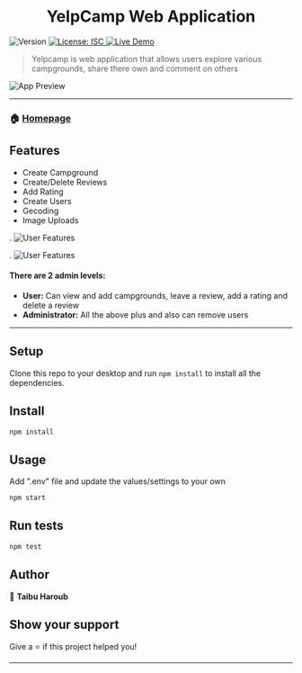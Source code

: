 <h1 align="center">YelpCamp Web Application</h1>
<p>
  <img alt="Version" src="https://img.shields.io/badge/version-1.0.0-blue.svg?cacheSeconds=2592000" />
  <a href="#" target="_blank">
    <img alt="License: ISC" src="https://img.shields.io/badge/License-ISC-yellow.svg" />
  </a>
  <a href="https://shielded-stream-02459.herokuapp.com/" target="_blank">
    <img alt="Live Demo" src="https://img.shields.io/badge/demo-online-green.svg" />
  </a>
</p>

> Yelpcamp is web application that allows users explore various campgrounds, share there own and comment on others

![App Preview](https://firebasestorage.googleapis.com/v0/b/emailsign-70c77.appspot.com/o/yelpcamphome.PNG?alt=media&token=6e097312-721f-4077-a9c8-25a915c8f168)

---

### 🏠 [Homepage](https://github.com/taibuharoub/yelpcamp#readme)

## Features
- Create Campground
- Create/Delete Reviews
- Add Rating
- Create Users
- Gecoding
- Image Uploads

.
![User Features](https://firebasestorage.googleapis.com/v0/b/emailsign-70c77.appspot.com/o/yelpcampground.PNG?alt=media&token=f7410499-bba7-45fc-a28e-dd9e5e83e1c9)

.
![User Features](https://firebasestorage.googleapis.com/v0/b/emailsign-70c77.appspot.com/o/yelpcampreview.PNG?alt=media&token=b1b5f383-0dac-4361-8eef-0a07f3ca1f49)

#### There are 2 admin levels:
- **User:** Can view and add campgrounds, leave a review, add a rating and delete a review
- **Administrator:** All the above plus and also can remove users  

---
## Setup
Clone this repo to your desktop and run `npm install` to install all the dependencies.

## Install

```sh
npm install
```

## Usage

Add ".env" file and update the values/settings to your own

```sh
npm start
```

## Run tests

```sh
npm test
```

## Author

👤 **Taibu Haroub**


## Show your support

Give a ⭐️ if this project helped you!

***
